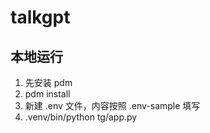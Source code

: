 # talkgpt

## 本地运行

1. 先安装 pdm
2. pdm install
3. 新建 .env 文件，内容按照 .env-sample 填写
4. .venv/bin/python tg/app.py

